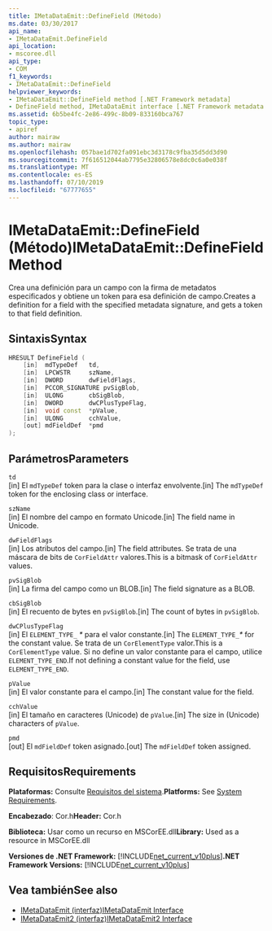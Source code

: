 ```yaml
---
title: IMetaDataEmit::DefineField (Método)
ms.date: 03/30/2017
api_name:
- IMetaDataEmit.DefineField
api_location:
- mscoree.dll
api_type:
- COM
f1_keywords:
- IMetaDataEmit::DefineField
helpviewer_keywords:
- IMetaDataEmit::DefineField method [.NET Framework metadata]
- DefineField method, IMetaDataEmit interface [.NET Framework metadata
ms.assetid: 6b5be4fc-2e86-499c-8b09-833160bca767
topic_type:
- apiref
author: mairaw
ms.author: mairaw
ms.openlocfilehash: 057bae1d702fa091ebc3d3178c9fba35d5dd3d90
ms.sourcegitcommit: 7f616512044ab7795e32806578e8dc0c6a0e038f
ms.translationtype: MT
ms.contentlocale: es-ES
ms.lasthandoff: 07/10/2019
ms.locfileid: "67777655"
---
```

# <a name="imetadataemitdefinefield-method"></a><span data-ttu-id="afeab-102">IMetaDataEmit::DefineField (Método)</span><span class="sxs-lookup"><span data-stu-id="afeab-102">IMetaDataEmit::DefineField Method</span></span>
<span data-ttu-id="afeab-103">Crea una definición para un campo con la firma de metadatos especificados y obtiene un token para esa definición de campo.</span><span class="sxs-lookup"><span data-stu-id="afeab-103">Creates a definition for a field with the specified metadata signature, and gets a token to that field definition.</span></span>  
  
## <a name="syntax"></a><span data-ttu-id="afeab-104">Sintaxis</span><span class="sxs-lookup"><span data-stu-id="afeab-104">Syntax</span></span>  
  
```cpp  
HRESULT DefineField (   
    [in]  mdTypeDef   td,   
    [in]  LPCWSTR     szName,   
    [in]  DWORD       dwFieldFlags,   
    [in]  PCCOR_SIGNATURE pvSigBlob,   
    [in]  ULONG       cbSigBlob,   
    [in]  DWORD       dwCPlusTypeFlag,   
    [in]  void const  *pValue,   
    [in]  ULONG       cchValue,   
    [out] mdFieldDef  *pmd   
);  
```  
  
## <a name="parameters"></a><span data-ttu-id="afeab-105">Parámetros</span><span class="sxs-lookup"><span data-stu-id="afeab-105">Parameters</span></span>  
 `td`  
 <span data-ttu-id="afeab-106">[in] El `mdTypeDef` token para la clase o interfaz envolvente.</span><span class="sxs-lookup"><span data-stu-id="afeab-106">[in] The `mdTypeDef` token for the enclosing class or interface.</span></span>  
  
 `szName`  
 <span data-ttu-id="afeab-107">[in] El nombre del campo en formato Unicode.</span><span class="sxs-lookup"><span data-stu-id="afeab-107">[in] The field name in Unicode.</span></span>  
  
 `dwFieldFlags`  
 <span data-ttu-id="afeab-108">[in] Los atributos del campo.</span><span class="sxs-lookup"><span data-stu-id="afeab-108">[in] The field attributes.</span></span> <span data-ttu-id="afeab-109">Se trata de una máscara de bits de `CorFieldAttr` valores.</span><span class="sxs-lookup"><span data-stu-id="afeab-109">This is a bitmask of `CorFieldAttr` values.</span></span>  
  
 `pvSigBlob`  
 <span data-ttu-id="afeab-110">[in] La firma del campo como un BLOB.</span><span class="sxs-lookup"><span data-stu-id="afeab-110">[in] The field signature as a BLOB.</span></span>  
  
 `cbSigBlob`  
 <span data-ttu-id="afeab-111">[in] El recuento de bytes en `pvSigBlob`.</span><span class="sxs-lookup"><span data-stu-id="afeab-111">[in] The count of bytes in `pvSigBlob`.</span></span>  
  
 `dwCPlusTypeFlag`  
 <span data-ttu-id="afeab-112">[in] El `ELEMENT_TYPE_` *\** para el valor constante.</span><span class="sxs-lookup"><span data-stu-id="afeab-112">[in] The `ELEMENT_TYPE_`*\** for the constant value.</span></span> <span data-ttu-id="afeab-113">Se trata de un `CorElementType` valor.</span><span class="sxs-lookup"><span data-stu-id="afeab-113">This is a `CorElementType` value.</span></span> <span data-ttu-id="afeab-114">Si no define un valor constante para el campo, utilice `ELEMENT_TYPE_END`.</span><span class="sxs-lookup"><span data-stu-id="afeab-114">If not defining a constant value for the field, use `ELEMENT_TYPE_END`.</span></span>  
  
 `pValue`  
 <span data-ttu-id="afeab-115">[in] El valor constante para el campo.</span><span class="sxs-lookup"><span data-stu-id="afeab-115">[in] The constant value for the field.</span></span>  
  
 `cchValue`  
 <span data-ttu-id="afeab-116">[in] El tamaño en caracteres (Unicode) de `pValue`.</span><span class="sxs-lookup"><span data-stu-id="afeab-116">[in] The size in (Unicode) characters of `pValue`.</span></span>  
  
 `pmd`  
 <span data-ttu-id="afeab-117">[out] El `mdFieldDef` token asignado.</span><span class="sxs-lookup"><span data-stu-id="afeab-117">[out] The `mdFieldDef` token assigned.</span></span>  
  
## <a name="requirements"></a><span data-ttu-id="afeab-118">Requisitos</span><span class="sxs-lookup"><span data-stu-id="afeab-118">Requirements</span></span>  
 <span data-ttu-id="afeab-119">**Plataformas:** Consulte [Requisitos del sistema](../../../../docs/framework/get-started/system-requirements.md).</span><span class="sxs-lookup"><span data-stu-id="afeab-119">**Platforms:** See [System Requirements](../../../../docs/framework/get-started/system-requirements.md).</span></span>  
  
 <span data-ttu-id="afeab-120">**Encabezado**: Cor.h</span><span class="sxs-lookup"><span data-stu-id="afeab-120">**Header:** Cor.h</span></span>  
  
 <span data-ttu-id="afeab-121">**Biblioteca:** Usar como un recurso en MSCorEE.dll</span><span class="sxs-lookup"><span data-stu-id="afeab-121">**Library:** Used as a resource in MSCorEE.dll</span></span>  
  
 <span data-ttu-id="afeab-122">**Versiones de .NET Framework:** [!INCLUDE[net_current_v10plus](../../../../includes/net-current-v10plus-md.md)]</span><span class="sxs-lookup"><span data-stu-id="afeab-122">**.NET Framework Versions:** [!INCLUDE[net_current_v10plus](../../../../includes/net-current-v10plus-md.md)]</span></span>  
  
## <a name="see-also"></a><span data-ttu-id="afeab-123">Vea también</span><span class="sxs-lookup"><span data-stu-id="afeab-123">See also</span></span>

- [<span data-ttu-id="afeab-124">IMetaDataEmit (interfaz)</span><span class="sxs-lookup"><span data-stu-id="afeab-124">IMetaDataEmit Interface</span></span>](../../../../docs/framework/unmanaged-api/metadata/imetadataemit-interface.md)
- [<span data-ttu-id="afeab-125">IMetaDataEmit2 (interfaz)</span><span class="sxs-lookup"><span data-stu-id="afeab-125">IMetaDataEmit2 Interface</span></span>](../../../../docs/framework/unmanaged-api/metadata/imetadataemit2-interface.md)
